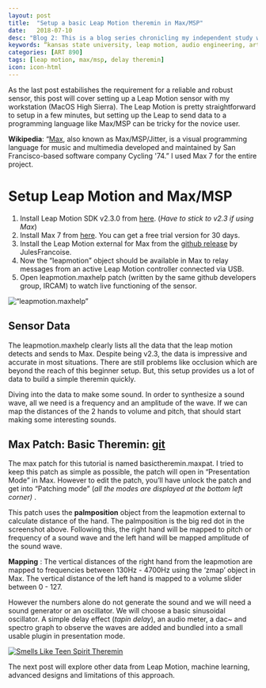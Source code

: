 ```yaml
---
layout: post
title:  "Setup a basic Leap Motion theremin in Max/MSP"
date:   2018-07-10
desc: "Blog 2: This is a blog series chronicling my independent study work at the DX Media Lab, Kansas State University."
keywords: “kansas state university, leap motion, audio engineering, art, music, music technology, computer science, machine learning, media arts, research, independent study"
categories: [ART 890]
tags: [leap motion, max/msp, delay theremin]
icon: icon-html
---
```

As the last post estabilishes the requirement for a reliable and robust sensor, this post will cover setting up a Leap Motion sensor with my workstation (MacOS High Sierra). The Leap Motion is pretty straightforward to setup in a few minutes, but setting up the Leap to send data to a programming language like Max/MSP can be tricky for the novice user.

**Wikipedia**: “[Max](https://cycling74.com/products/max/), also known as Max/MSP/Jitter, is a visual programming language for music and multimedia developed and maintained by San Francisco-based software company Cycling '74.” I used Max 7 for the entire project.

# **Setup Leap Motion and Max/MSP**
1. Install Leap Motion SDK v2.3.0 from [here](https://developer.leapmotion.com/sdk/v2/). (*Have to stick to v2.3 if using Max*)
2. Install Max 7 from [here](https://cycling74.com/downloads). You can get a free trial version for 30 days.
3. Install the Leap Motion external for Max from the [github release](https://github.com/JulesFrancoise/leapmotion-for-max/releases) by JulesFrancoise.
4. Now the “leapmotion” object should be available in Max to relay messages from an active Leap Motion controller connected via USB.
5. Open leapmotion.maxhelp patch (written by the same github developers group, IRCAM) to watch live functioning of the sensor. 

<img align="middle" src="http://ismm.ircam.fr/wp-content/uploads/2014/11/leapmotion-screenshot.jpg" alt=“leapmotion.maxhelp”>

## Sensor Data

The leapmotion.maxhelp clearly lists all the data that the leap motion detects and sends to Max. Despite being v2.3, the data is impressive and accurate in most situations. There are still problems like occlusion which are beyond the reach of this beginner setup. But, this setup provides us a lot of data to build a simple theremin quickly.

Diving into the data to make some sound. In order to synthesize a sound wave, all we need is a frequency and an amplitude of the wave. If we can map the distances of the 2 hands to volume and pitch, that should start making some interesting sounds.

## Max Patch: Basic Theremin: [git](https://github.com/sandcobainer/gesturalmusicinterfaces/tree/master/theremingesture/older-v) 
The max patch for this tutorial is named basictheremin.maxpat. I tried to keep this patch as simple as possible, the patch will open in “Presentation Mode” in Max. However to edit the patch, you’ll have unlock the patch and get into “Patching mode” (*all the modes are displayed at the bottom left corner)* .

This patch uses the **palmposition** object from the leapmotion external to calculate distance of the hand. The palmposition is the big red dot in the screenshot above. Following this, the right hand will be mapped to pitch or frequency of a sound wave and the left hand will be mapped amplitude of the sound wave. 

**Mapping** : The vertical distances of the right hand from the leapmotion are mapped to frequencies between 130Hz - 4700Hz using the ‘zmap’ object in Max. The vertical distance of the left hand is mapped to a volume slider between 0 - 127.

However the numbers alone do not generate the sound and we will need a sound generator or an oscillator. We will choose a basic sinusoidal oscillator. A simple delay effect (*tapin delay*), an audio meter, a dac~ and spectro graph to observe the waves are added and bundled into a small usable plugin in presentation mode. 

[![Smells Like Teen Spirit Theremin](http://img.youtube.com/vi/ELpzCcuoYn8/0.jpg)](https://www.youtube.com/watch?v=ELpzCcuoYn8 "Smells Like Teen Spirit")

The next post will explore other data from Leap Motion, machine learning, advanced designs and limitations of this approach.
